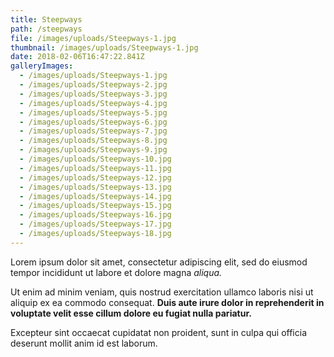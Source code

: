```yaml
---
title: Steepways
path: /steepways
file: /images/uploads/Steepways-1.jpg
thumbnail: /images/uploads/Steepways-1.jpg
date: 2018-02-06T16:47:22.841Z
galleryImages:
  - /images/uploads/Steepways-1.jpg
  - /images/uploads/Steepways-2.jpg
  - /images/uploads/Steepways-3.jpg
  - /images/uploads/Steepways-4.jpg
  - /images/uploads/Steepways-5.jpg
  - /images/uploads/Steepways-6.jpg
  - /images/uploads/Steepways-7.jpg
  - /images/uploads/Steepways-8.jpg
  - /images/uploads/Steepways-9.jpg
  - /images/uploads/Steepways-10.jpg
  - /images/uploads/Steepways-11.jpg
  - /images/uploads/Steepways-12.jpg
  - /images/uploads/Steepways-13.jpg
  - /images/uploads/Steepways-14.jpg
  - /images/uploads/Steepways-15.jpg
  - /images/uploads/Steepways-16.jpg
  - /images/uploads/Steepways-17.jpg
  - /images/uploads/Steepways-18.jpg
---
```

Lorem ipsum dolor sit amet, consectetur adipiscing elit, sed do eiusmod tempor incididunt ut labore et dolore magna _aliqua._


Ut enim ad minim veniam, quis nostrud exercitation ullamco laboris nisi ut aliquip ex ea commodo consequat. **Duis aute irure dolor in reprehenderit in voluptate velit esse cillum dolore eu fugiat nulla pariatur.**

Excepteur sint occaecat cupidatat non proident, sunt in culpa qui officia deserunt mollit anim id est laborum.
